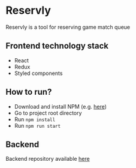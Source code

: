 # Reservly
Reservly is a tool for reserving game match queue

## Frontend technology stack
* React
* Redux
* Styled components

## How to run?
* Download and install NPM (e.g. [here](https://nodejs.org/en/download/))
* Go to project root directory
* Run `npm install`
* Run `npm run start`

## Backend
Backend repository available [here](https://github.com/xenonso/Reservly) 

